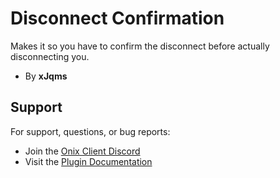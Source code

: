 # Disconnect Confirmation
Makes it so you have to confirm the disconnect before actually disconnecting you.

- By **xJqms**

## Support
For support, questions, or bug reports:
- Join the [Onix Client Discord](https://onixclient.com/discord)
- Visit the [Plugin Documentation](https://plugin.onixclient.com/docs/latest/guide/getting-started.html)